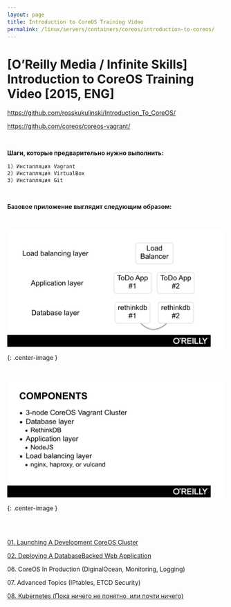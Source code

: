 ```yaml
---
layout: page
title: Introduction to CoreOS Training Video
permalink: /linux/servers/containers/coreos/introduction-to-coreos/
---
```



# [O’Reilly Media / Infinite Skills] Introduction to CoreOS Training Video [2015, ENG]


https://github.com/rosskukulinski/Introduction_To_CoreOS/

https://github.com/coreos/coreos-vagrant/

<br/>

**Шаги, которые предварительно нужно выполнить:**

    1) Инсталляция Vagrant
    2) Инсталляция VirtualBox
    3) Инсталляция Git


<br/>

**Базовое приложение выглядит следующим образом:**

<br/>

![cluster](/img/linux/servers/containers/coreos/app1.png "cluster"){: .center-image }


<br/>

![cluster](/img/linux/servers/containers/coreos/app2.png "cluster"){: .center-image }

<br/>


<br/>

[01. Launching A Development CoreOS Cluster](/linux/servers/containers/coreos/introduction-to-coreos/launching-a-development-coreos-cluster/)

[02. Deploying A DatabaseBacked Web Application](/linux/servers/containers/coreos/introduction-to-coreos/deploying-a-atabase-backed-web-application/deploying-a-database-backed-web-application/)


06\. CoreOS In Production (DiginalOcean, Monitoring, Logging)

07\. Advanced Topics (IPtables, ETCD Security)

[08. Kubernetes (Пока ничего не понятно, или почти ничего)](/linux/servers/containers/coreos/introduction-to-coreos/deploying-a-atabase-backed-web-application/kubernetes/)
